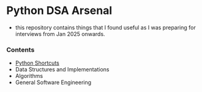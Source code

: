 # Python DSA Arsenal

- this repository contains things that I found useful as I was preparing for interviews from Jan 2025 onwards.

### Contents
- [Python Shortcuts](/python-tools/python-shortcuts.md)
- Data Structures and Implementations
- Algorithms
- General Software Engineering
